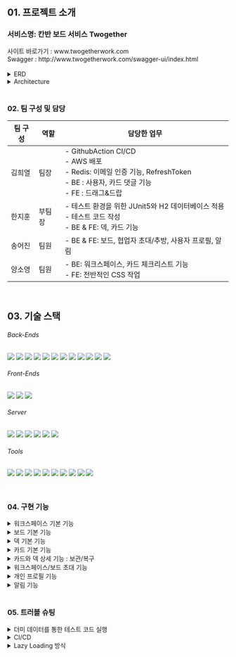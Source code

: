 <h2>01. 프로젝트 소개</h2>

<h3>서비스명: 칸반 보드 서비스 Twogether</h3>
사이트 바로가기 : www.twogetherwork.com <br>
Swagger : http://www.twogetherwork.com/swagger-ui/index.html 
<br><br>
<details>
<summary>ERD</summary>
  <div markdown="1">
    <img src="https://github.com/song-eojin/song-eojin.github.io/assets/122079064/683a5763-d601-4755-83e6-43327bf9e403">
  </div>
</details>

<details>
  <summary>Architecture</summary>
    <div markdown="1">
      <img src="https://github.com/song-eojin/song-eojin.github.io/assets/122079064/2ea42782-53d6-4875-932a-67c07654d584">      
    </div>
</details>
<br>

<h3>02. 팀 구성 및 담당</h3>

| 팀 구성 | 역할 | 담당한 업무 |
|------|---------|------------------------------------------------------|
| 김희열 | 팀장 | - GithubAction CI/CD<br> - AWS 배포<br>- Redis: 이메일 인증 기능, RefreshToken<br> - BE : 사용자, 카드 댓글 기능<br> - FE : 드래그&드랍 |
| 한지훈 | 부팀장 | - 테스트 환경을 위한 JUnit5와 H2 데이터베이스 적용<br> - 테스트 코드 작성<br> - BE & FE: 덱, 카드 기능 |
| 송어진 | 팀원 | - BE & FE: 보드, 협업자 초대/추방, 사용자 프로필, 알림 |
| 양소영 | 팀원 | - BE: 워크스페이스, 카드 체크리스트 기능<br> - FE: 전반적인 CSS 작업 |

<br>

<h2>03. 기술 스택</h2>

  <h6>Back-Ends</h6>
  <p style="display: block;">
    <img src="https://camo.githubusercontent.com/3a0dace00568ec7ad400eea60fb7c652b31ce613f0d2a085ff6837b56829524f/68747470733a2f2f696d672e736869656c64732e696f2f62616467652f4a6176612d3030373339363f7374796c653d666c6174266c6f676f3d4f70656e4a444b266c6f676f436f6c6f723d7768697465" data-canonical-src="https://img.shields.io/badge/Java-007396?style=flat&amp;logo=OpenJDK&amp;logoColor=white" style="max-width: 100%;">
    <img src="https://camo.githubusercontent.com/0a0b651e9a24fb80d3feb0ba5794d966ea53419a83d8423723b8f580ba6f95f9/68747470733a2f2f696d672e736869656c64732e696f2f62616467652f537072696e672d3644423333463f7374796c653d666c6174266c6f676f3d537072696e67266c6f676f436f6c6f723d7768697465" data-canonical-src="https://img.shields.io/badge/Spring-6DB33F?style=flat&amp;logo=Spring&amp;logoColor=white" style="max-width: 100%;"></a>
  <img src="https://camo.githubusercontent.com/716d630ce4c683c3709b7bcd10d5c0a244ea723754496717cd47e6054df59843/68747470733a2f2f696d672e736869656c64732e696f2f62616467652f537072696e675f426f6f742d3644423333463f7374796c653d666c6174266c6f676f3d737072696e67626f6f74266c6f676f436f6c6f723d7768697465" data-canonical-src="https://img.shields.io/badge/Spring_Boot-6DB33F?style=flat&amp;logo=springboot&amp;logoColor=white" style="max-width: 100%;">
    <img src="https://camo.githubusercontent.com/55862ab388067d25dd13b1767598f4b0b1e44b6711f32ca4e0c54e5f9cdcfd26/68747470733a2f2f696d672e736869656c64732e696f2f62616467652f537072696e675f53656375726974792d3644423333463f7374796c653d666c6174266c6f676f3d737072696e677365637572697479266c6f676f436f6c6f723d7768697465" data-canonical-src="https://img.shields.io/badge/Spring_Security-6DB33F?style=flat&amp;logo=springsecurity&amp;logoColor=white" style="max-width: 100%;">
  <img src="https://camo.githubusercontent.com/a80bd28043f7b9286cf77bbba728de2748d86978f5e4c958dfa09c2dce9ba49f/68747470733a2f2f696d672e736869656c64732e696f2f62616467652f537072696e675f446174615f4a50412d3644423333463f7374796c653d666c6174" data-canonical-src="https://img.shields.io/badge/Spring_Data_JPA-6DB33F?style=flat" style="max-width: 100%;">  <img src="https://camo.githubusercontent.com/78f3152017f7dae410d842069791c2518dfc6d1a842e50b99ad5c4ed30ee0ae4/68747470733a2f2f696d672e736869656c64732e696f2f62616467652f48696265726e6174652d3539363636433f7374796c653d666f722d7468652d6261646765266c6f676f3d68696265726e617465266c6f676f436f6c6f723d7768697465" data-canonical-src="https://img.shields.io/badge/Hibernate-59666C?style=for-the-badge&amp;logo=hibernate&amp;logoColor=white">
    <img src="https://camo.githubusercontent.com/c0f71772804c86d0f144ce923027aff25e8d761c6b791d2de6698607e21c5465/68747470733a2f2f696d672e736869656c64732e696f2f62616467652f677261646c652d3032333033413f7374796c653d666f722d7468652d6261646765266c6f676f3d677261646c65266c6f676f436f6c6f723d7768697465" data-canonical-src="https://img.shields.io/badge/gradle-02303A?style=for-the-badge&amp;logo=gradle&amp;logoColor=white">
    <img src="https://img.shields.io/badge/Thymeleaf-005f0f.svg?style=for-the-badge&logo=Thymeleaf-&logoColor=white">
  <img src="https://camo.githubusercontent.com/c1fc168684171582321954905e8b9dc4f59810243ed85e645f3b7938ee3145cb/68747470733a2f2f696d672e736869656c64732e696f2f62616467652f6d7973716c2d3434373941313f7374796c653d666f722d7468652d6261646765266c6f676f3d6d7973716c266c6f676f436f6c6f723d7768697465" data-canonical-src="https://img.shields.io/badge/mysql-4479A1?style=for-the-badge&amp;logo=mysql&amp;logoColor=white">
    <img src="https://img.shields.io/badge/H2-0000bb?style=for-the-badge&logo=H2&amp;logoColor=white">
    <img src="https://img.shields.io/badge/redis-%23DD0031.svg?style=for-the-badge&logo=redis&logoColor=white">
    <img src="https://camo.githubusercontent.com/5af78a02d0f7a4b8a759f9580ce718287a0626f80a55c38ad0bac83e0b31f94d/68747470733a2f2f696d672e736869656c64732e696f2f62616467652f4a57542d3030303030303f7374796c653d666f722d7468652d6261646765266c6f676f3d6a736f6e776562746f6b656e73266c6f676f436f6c6f723d7768697465" data-canonical-src="https://img.shields.io/badge/JWT-000000?style=for-the-badge&amp;logo=jsonwebtokens&amp;logoColor=white">
  <br>
</p>

  <h6>Front-Ends</h6>
  <p><img src="https://camo.githubusercontent.com/72b4d41915b3fc041632ccc2a16d19a91bc6532a23763ba33ef1388e8372af11/68747470733a2f2f696d672e736869656c64732e696f2f62616467652f48544d4c2d4533344632363f7374796c653d666c6174266c6f676f3d68746d6c35266c6f676f436f6c6f723d7768697465" data-canonical-src="https://img.shields.io/badge/HTML-E34F26?style=flat&amp;logo=html5&amp;logoColor=white" style="max-width: 100%;">
    <img src="https://camo.githubusercontent.com/692ce159a41a4ac291000fc2a24848b6cd89bcbcb318a73cdfe3d3040de8e74d/68747470733a2f2f696d672e736869656c64732e696f2f62616467652f4353532d3135373242363f7374796c653d666c6174266c6f676f3d63737333266c6f676f436f6c6f723d7768697465" data-canonical-src="https://img.shields.io/badge/CSS-1572B6?style=flat&amp;logo=css3&amp;logoColor=white" style="max-width: 100%;">
    <img src="https://img.shields.io/badge/javascript-%23323330.svg?style=for-the-badge&logo=javascript&logoColor=%23F7DF1E">    
  </p>
  
  <h6>Server</h6>
  <p>
    <img src="https://img.shields.io/badge/AWS-%23FF9900.svg?style=for-the-badge&logo=amazon-aws&logoColor=white">
    <img src="https://img.shields.io/badge/AWS EC2-f90?style=for-the-badge&logo=amazon-awsec2&logoColor=white">
    <img src="https://img.shields.io/badge/AWS CodeDeploy-f90?style=for-the-badge&logo=amazon-aws-CodeDeploy-f90&logoColor=white">
    <img src="https://img.shields.io/badge/AWS RDS-f90?style=for-the-badge&logo=amazon-aws-RDS-f90&logoColor=white">
    <img src="https://img.shields.io/badge/AWS S3-f90.svg?style=for-the-badge&logo=amazon-aws-S3&logoColor=white">
    <img src="https://img.shields.io/badge/AWS ElastiCache-f90.svg?style=for-the-badge&logo=ElastiCache&logoColor=white">
  </p>
  
  <h6>Tools</h6>
  <p style="display: block;">
    <img src="https://camo.githubusercontent.com/699cfd7f3bb6a4e1764449f9b0da88a99a8d46bee71b93752b15ee8fbca5026a/68747470733a2f2f696d672e736869656c64732e696f2f62616467652f496e74656c6c694a20494445412d3030303030303f7374796c653d666f722d7468652d6261646765266c6f676f3d496e74656c6c694a2049444541266c6f676f436f6c6f723d7768697465" data-canonical-src="https://img.shields.io/badge/IntelliJ IDEA-000000?style=for-the-badge&amp;logo=IntelliJ IDEA&amp;logoColor=white">
    <img src="https://img.shields.io/badge/GitHub-181717.svg?style=for-the-badge&logo=GitHub&logoColor=white">
    <img src="https://img.shields.io/badge/github%20actions-%232671E5.svg?style=for-the-badge&logo=githubactions&logoColor=white">
    <img src="https://img.shields.io/badge/Git-F05032.svg?style=for-the-badge&logo=Git&logoColor=white">
    <img src="https://camo.githubusercontent.com/3f0e26b0951bab845a1bb9a7198ecca0da272e462921b6edd85879f3673b6927/68747470733a2f2f696d672e736869656c64732e696f2f62616467652f506f73746d616e2d4646364333373f7374796c653d666f722d7468652d6261646765266c6f676f3d706f73746d616e266c6f676f436f6c6f723d7768697465" data-canonical-src="https://img.shields.io/badge/Postman-FF6C37?style=for-the-badge&amp;logo=postman&amp;logoColor=white">
    <img src="https://img.shields.io/badge/figma-%23F24E1E.svg?style=for-the-badge&logo=figma&logoColor=white">
    <img src="https://img.shields.io/badge/Swagger-85EA2D.svg?style=for-the-badge&logo=Swagger&logoColor=black">
    <img src="https://camo.githubusercontent.com/c37f52fc7f77f8a8fd16a733a91c75278dcb3149e14c24a2203d7f7217bb4643/68747470733a2f2f696d672e736869656c64732e696f2f62616467652f536c61636b2d3441313534423f7374796c653d666f722d7468652d6261646765266c6f676f3d536c61636b266c6f676f436f6c6f723d7768697465" data-canonical-src="https://img.shields.io/badge/Slack-4A154B?style=for-the-badge&amp;logo=Slack&amp;logoColor=white">
    <img src="https://img.shields.io/badge/Notion-000000.svg?style=for-the-badge&logo=Notion&logoColor=white">
    <img src="https://img.shields.io/badge/Trello-%23026AA7.svg?style=for-the-badge&logo=Trello&logoColor=white">
  </p>
<br>

<h3>04. 구현 기능</h3>

<details>
<summary>워크스페이스 기본 기능</summary>
<div markdown="1">
  
 * 사용자가 회원 가입 시 생성 가능한 가장 큰 작업 공간입니다. 
 * 큰 단위의 작업을 모아두기 위해 필요한 공간입니다. (ex. 프로젝트, 일정)
   <img src="https://github.com/song-eojin/song-eojin.github.io/assets/122079064/65dbf30e-f264-444c-a806-82a0661cf59b">

</div>
</details>

<details>
<summary>보드 기본 기능</summary>
<div markdown="1">
  
 * 워크스페이스 내에서 생성 가능한 작업 공간입니다. 
 * 워크스페이스 내 작업을 구분하기 위해 필요한 공간입니다. (ex. 백엔드/프론트엔드/기획, 회사 일정/개인 일정)
   <img src="https://github.com/song-eojin/song-eojin.github.io/assets/122079064/0b763c0f-ceef-4b6f-bc9d-dd4e6deb493c">
 
</div>
</details>
        
<details>
<summary>덱 기본 기능</summary>
<div markdown="1">
  
 * 보드 내에서 생성 가능한 작업 공간입니다.
 * 보드 내 작업을 정리하기 위해 필요한 공간입니다. (ex. To do/In progress/Done, 첫째 주/둘째 주/셋째 주/넷째 주/다섯째 주)
 * 각 덱의 순서를 중요도, 편의 상의 배치를 위해 순서를 임의로 바꿀 수 있습니다.
   <img src="https://github.com/song-eojin/song-eojin.github.io/assets/122079064/199b7ea8-5818-49bb-ba88-6002bdc41be2">
</div>
</details>

<details>
<summary>카드 기본 기능</summary>
<div markdown="1">
  
 * 덱 내에서 생성 가능한 작업 공간입니다.
 * 덱 내 작업을 세분화하기 위해 필요한 공간입니다. (ex. 댓글/로그인/카드 이동, 보고서 작성하기/병원 가기)
 * 각 카드의 순서도 임의로 바꿀 수 있으며, 다른 보드로 이동도 가능합니다.
 * 각 카드 내 작업 현황을 알기 쉽게 만들어 주는 체크 리스트가 있습니다.
 * 각 카드를 덱 외의 방법으로 분류하기 위한 라벨 기능, 카드 작업자 할당 기능, 마감일 기능도 있으나 아직 프론트에는 구현이 안되어 있습니다.
   <img src="https://github.com/song-eojin/song-eojin.github.io/assets/122079064/3d730d4a-9913-4539-8d06-b7acfdae38dc">
   
</div>
</details>

<details>
<summary>카드와 덱 상세 기능 : 보관/복구</summary>
<div markdown="1">
  
 * 카드와 덱은 실질적으로 작업할 때 가장 많이 생성되고, 삭제되는 요소입니다.
 * 하지만 ‘협업’ 프로젝트 도구인 만큼 여러 사람이 같이 관리하다 보니 실수로, 소통 오류로 삭제되는 일이 빈번하고, 협의 하에 삭제했으나 나중에 다시 필요해지는 경우도 생기기 때문에 해당 요소들을 바로 삭제하는 것이 아닌, 보관 과정을 거치게 합니다.
 * 보관된 덱과 카드는 실제 작업 환경에서는 보이지 않지만 설정 창에서 쉽게 조회하고, 복구할 수 있습니다.
   <img src="https://github.com/song-eojin/song-eojin.github.io/assets/122079064/eaa3fc92-5261-46ea-9df5-ef394b3f6732">
</div>
</details>
        
<details>
<summary>워크스페이스/보드 초대 기능</summary>
<div markdown="1">
  
 * 워크스페이스, 보드에는 각각의 초대 기능이 있습니다.
 * 워크스페이스에서 초대된 유저는 해당 워크스페이스 내 보드들을 전부 조회할 수 있으며, 작업할 수 있습니다.
 * `보드에서 초대된 유저는 해당 보드만 작업할 수 있으며, 해당 보드가 포함된 워크스페이스의 다른 보드들에는 접근 권한이 없습니다.`
   * 워크스페이스 협업자 초대 기능   
     <img src="https://github.com/song-eojin/song-eojin.github.io/assets/122079064/9e1da668-a44e-4666-b405-1f511c774512">
   * 보드 협업자 초대 기능 : 권한 제어 목적
     <img src="https://github.com/song-eojin/song-eojin.github.io/assets/122079064/5a717342-76d4-45c5-948a-879a1f9b5b75">
   
</div>
</details> 
  
<details>
<summary>개인 프로필 기능</summary>
<div markdown="1">
  
 * 상단의 프로필 이미지를 클릭하면 좌측에 개인 프로필 창이 나타납니다. 
 * 프로필 정보, 이미지 수정 버튼을 눌러 자신의 문구와 멋진 사진을 등록하면 정보와 사진과 업데이트 됩니다.
   <img src="https://github.com/song-eojin/song-eojin.github.io/assets/122079064/a5a21234-299b-47b1-9004-f89fe356aa0b">
</div>
</details> 

<details>
<summary>알림 기능</summary>
<div markdown="1">
  
 * `특정 이벤트`가 발생했을 때 이벤트를 전송하고, 읽지 않은 이벤트가 있다면 프로필에 초록색 불이 들어옵니다.
   <img src="https://github.com/song-eojin/song-eojin.github.io/assets/122079064/fd9b5ddf-8913-40f6-a1b7-74a61760a4ac">
   <img src="https://github.com/song-eojin/song-eojin.github.io/assets/122079064/0b564e67-1529-4148-a11c-2102147129a4">
   
    <details>
    <summary>특정 이벤트의 종류</summary>
    <div markdown="1">
      
    * 카드 설명 수정 이벤트
    * 카드 마감일 수정 이벤트
    * 카드 댓글 생성 이벤트
    * 카드 작업자 할당 이벤트
    * 보드 협업자 초대 이벤트
    * 워크스페이스 협업자 초대 이벤트
      <img src="https://github.com/song-eojin/song-eojin.github.io/assets/122079064/db77ff55-134b-49c3-98d3-3a9912f8a7c7">
      <img src="https://github.com/song-eojin/song-eojin.github.io/assets/122079064/dbb50d18-6564-4783-a78c-9df65a2371cd">
      
    </div>
    </details>      

    <details>
    <summary>알림 버튼의 종류</summary>
    <div markdown="1">
      
    * 만약 알림을 모두 읽음 상태로 바꾸면 아래와 같이, 알림 배지의 형광 초록 불이 꺼집니다.
      <img src="https://github.com/song-eojin/song-eojin.github.io/assets/122079064/1e3d610b-4e94-49a2-9fc1-ac4eb159abd9">
      
    * 알림 삭제 버튼을 누르면 “알림을 삭제하시겠습니까?”라는 문구를 통해 확인을 받은 후, 확인을 누르면 알림이 삭제 됩니다.
      <img src="https://github.com/song-eojin/song-eojin.github.io/assets/122079064/3104cb3b-a5bf-441c-af52-380818d21cf5">
      
    * 알림이 없거나 알림을 모두 삭제한 경우에는 아래와 같이 “도착한 알림이 없습니다.”라는 문구로 대체됩니다.
      <img src="https://github.com/song-eojin/song-eojin.github.io/assets/122079064/01364406-4d7a-4b1c-91b7-a1b50810addc">
      
    </div>
    </details>      
</div>
</details> 

<br>

<h3>05. 트러블 슈팅</h3>

<details>
<summary>더미 데이터를 통한 테스트 코드 실행</summary>
<div markdown="1">
  <br>
  
* ❗문제 발생
  * 각 메서드를 실행할 때마다 발생하는 공통 로직이 존재하여 이를 @BeforeEach 로 각 메서드를 실행할 때마다 실행하고자 함.      
  * 이를 해결하기 위해 기존에는 아래의 방식으로 데이터를 DB에 저장함.
  * 단일 인스턴스를 생성할 때야 편하지만 복수의 인스턴스를 생성해야 할 때는 코드의 길이가 길어지고 번잡해지는 문제를 발견함.
  * e.g. 보드 관련된 로직을 테스트하기 위해선 회원 가입과 워크스페이스 생성 작업이 사전에 이루어져야 한다.
        
        // UserServiceTest.java

        @BeforeEach
        void signUp() {
            // given
            String email = "user2024@email.com";
            String password = "user123!@#";
            boolean admin = false;
            String adminToken = "";
        
            encoder = new BCryptPasswordEncoder();
            SignupRequestDto request = SignupRequestDto.builder().email(email).password(password)
                .admin(admin).adminToken(adminToken).build();
        
            // when
            User signed = userService.signup(request);
        
            // then
            Assertions.assertEquals(email, signed.getEmail());
            Assertions.assertTrue(encoder.matches(password, signed.getPassword()));
            Assertions.assertEquals(UserRoleEnum.USER, signed.getRole());
            user = signed;
        }
    
<br>
        
* ❓ 해결책 탐구
  * 더미 데이터 : 대용량 데이터를 테스트 실행 전에 준비할 필요가 있거나 연쇄적으로 매핑된 객체들을 순서대로 미리 만들어 놓기에 편리함.

<br>
        
* ➡️ 결과
        
  * 첫째, 테스트 전에 SQL을 통해 더미 데이터 생성하고, h2에 저장
        
           // data.sql
       
        	-- workspace 테이블 생성
        	CREATE TABLE IF NOT EXISTS workspace (
        	    id LONG PRIMARY KEY,
        	    title VARCHAR(50),
        	    icon VARCHAR(50),
        	    user_id LONG,
        	    created_at datetime,
        	    modified_at datetime,
        	    FOREIGN KEY (user_id) REFERENCES users(id)
        	);
        	
        	-- 더미 workspace 데이터 삽입
        	INSERT INTO workspace (id, title, icon, user_id, created_at, modified_at) VALUES
        	(1, 'Workspace 1', 'test', 1, '2023-01-01 00:00:00', '2023-01-01 00:00:00'),
        	(2, 'Workspace 2', 'test', 1, '2023-01-01 00:00:00', '2023-01-01 00:00:00'),
        	(3, 'Workspace 1', 'test', 2, '2023-01-01 00:00:00', '2023-01-01 00:00:00');
        
  * 둘째, 테스트 코드에서 더미 데이터 호출
        
            // BoardServiceTest.java
    
        		@BeforeEach
            void setUp() {
                user = userRepository.findById(1L).orElse(null);
                wp1 = wpRepository.findById(1L).orElse((null));
                wp2 = wpRepository.findById(2L).orElse((null));
                wp3 = wpRepository.findById(3L).orElse((null));
            }
</div>
</details>
        
<details>
<summary>CI/CD</summary>
<div markdown="1">

* ❗제안

  1. Github Actions로 빌드-테스트 자동화하는 CI를 구축한 것에서 더 나아가 배포 자동화까지 해보는 것이 좋을 것 같아 Githuh Actions를 통한 CD 사용을 제안
  2. 배포를 담당할 서버가 AWS EC2 서비스라는 점에서 연동이 잘 되어 배포가 쉽고 빠른 AWS CodeDeploy 사용을 결정

<br>        
        
* ⛵ 적용 과정 <br>
  1. 파일이 배포될 AWS 서버 환경 준비
        - AWS EC2, RDS, ElastiCache 서비스 구매
        - 서버에 mysql, redis-cli, codedeploy-agent 등 필요한 서비스 설치
        - 각 서비스에 보안 그룹 및 IAM 역할 설정하기
      
  2. AWS CodeDeploy 설정
        - 배포 애플리케이션 및 배포 그룹 생성
      
  3. Github Actions CD 환경 준비
        - CD 환경을 위한 Github Actions secrets 추가
        - AWS CodeDeploy 배포를 위한 yml 파일 준비
        - AWS EC2가 배포 파일을 실행하도록 yml과 sh 파일 준비
  
  <br>            
  
* ➡️ 결과 : AWS CodeDeploy 적용 완료!
  <img src="https://github.com/song-eojin/song-eojin.github.io/assets/122079064/8ca5e5f3-4aac-4fb9-af96-7e54d7ecaf10">

  <br>            

</div>
</details>

<details>
<summary>Lazy Loading 방식</summary>
<div markdown="1">
  
* ❗문제 발생
  : 보드 협업자로 초대된 경우, 자동으로 워크스페이스 협업자로도 등록하는 로직에서 `WorkspaceCollaborator DB(워크스페이스 협업자)`에 데이터가 담기지 않는 문제 발생
        
        // 문제가 발생한 코드
        
            public void autoInviteWpCol(User user, Long wpId) {
                Workspace foundWorkspace = findWpById(wpId);
        
                // 이미 등록된 사용자 초대당하기 불가
                if (wpColRepository.existsByWorkspaceAndEmail(foundWorkspace, user.getEmail())) {
                    throw new CustomException(CustomErrorCode.WORKSPACE_COLLABORATOR_ALREADY_EXISTS);
                }
        
                // 워크스페이스 협업자로 등록
                User invitedUser = findUser(user.getEmail());
                WorkspaceCollaborator newWpCol = WpColRequestDto.toEntity(invitedUser, foundWorkspace);
        
                // 아이디 수동 할당 - 데이터가 덮어 씌어지는 문제 방지
                newWpCol.assignNewId();
                wpColRepository.save(newWpCol);
            }

<br>    
    
* ❓해결책 탐구
  * `의심 01.` <br>아래의 코드에서 foundWorkspace 변수와 invitedUser 변수의 필드에 null 값이 담기고, $$_hibernate_interceptor 안에 실제 데이터가 담기는 현상이 발생했다. <br><br>우선 Hibernate Interceptor가 무엇인지 알아보았다. Hibernate가 엔티티의 상태를 추적하고 데이터베이스 작업 전/후에 사용자 정의 로직을 실행하는 역할을 한다고 한다. 현 문제 상황과 연관이 있을 가능성이 높아 보이지는 않는다..!

  <br><br>
        
  * `의심 02.` Lazy Loading과 관련된 문제일 수 있다는 가정 하에 해결책을 탐구하기 시작했다. 우선 Lazy Loading은 연관된 엔티티를 필요한 시점에 데이터베이스에서 로드 하는 방식으로, 현 문제 상황과 관련이 있을 지도 모른다고 생각한 이유는 다음과 같다.<br><br>둘의 연관성을 살펴보면.. JPA Entity를 로드할 때 연관된 엔티티를 FetchType.LAZY로 설정한 경우, FetchType.LAZY로 설정된 연관 엔티티는 실제로 필요한 시점에 데이터베이스에서 가져오기 때문에 해당 필드에 접근이 생기기 전에는 초기화되지 않는다.<br><br>즉, Lazy Loading 방식을 사용하면 JPA는 연관 관계를 맺고 있는 Workspace Collaborator db에 접근하는 것을 지연시키고..<br><br>이로 인해, workspace를 통해 연관된 엔티티를 거쳐서 wpColRepository에 직접 user를 save 시키더라도, workspace와 연관 관계를 맺고 있는 WorkspaceCollaborator 필드에 접근하는 로직이 없어서, Lazy Loading에 의해 WorkspaceCollaborator db 접근이 지연될 수 있을 거라 생각한 것이다.
        
<br><br>
    
* ✅ 문제 확인 <br>Lazy Loading 방식을 사용하면 JPA는 연관 관계를 맺고 있는 WorkspaceCollaborator DB에 접근하는 것을 지연시킨다.

<br><br>
    
* 💡 첫 번째 해결 방법 :  `Eager Loading 방식으로 바꾸기`
        
  최종적으로 워크스페이스 협업자를 DB에 저장하고 싶은 것이므로, Workspace를 통해 연관 Entity인 WorkspaceCollaborator를 즉시 로드할 수 있도록 Eager Loading 방식을 사용하였다.
        
        // 수정한 코드
  
        @Builder
        @Entity
        @Getter
        @NoArgsConstructor
        @AllArgsConstructor
        public class Workspace extends Timestamped {
                       .
                       .
                       .
            @Builder.Default
            @OneToMany(mappedBy = "workspace", fetch = FetchType.EAGER)
            private List<WorkspaceCollaborator> workspaceCollaborators = new ArrayList<>();
        
        성공적으로 DB에 협업자가 등록된다!
        <img src="https://github.com/song-eojin/song-eojin.github.io/assets/122079064/b3f78952-a6ab-46d7-bf95-d02421a374c4">

        
* ⚠️ 첫 번째 해결방법의 문제점<br><br> : 위와 같이 WorkspaceCollaborator Entity를 Eager Loading 방식으로 설정했을 때 `JPA N+1 문제`로 인한 성능 이슈가 발생할 수 있다.<br>즉, 하나의 Workspace만 조회를 해도 각각의 Workspace가 가진 WorkspaceCollaborator 모두를 조회하는 것이다.

<br>
    
* 💡 두 번째 해결책 : `JPQL의 JOIN FETCH 및 Fetch Join 전략 사용하기`
  
  연관 엔티티와 함께 현재 엔티티를 로딩함으로, Lazy Loading 방식을 사용하면서 발생한 `WorkspaceCollaborator DB에 접근하는 것을 지연되어 협업 멤버가 DB에 Save되지 않는 문제`를 해결할 수 있다.
        
  다소 쿼리 문이 복잡해질 가능성이 있지만 우리가 직면한 상황에서는 이것이 문제가 되지는 않는다.
        
        public Workspace findWpById(Long wpId) {
            return wpRepository.findByIdWithCollaborators(wpId).orElseThrow(() ->
                new CustomException(CustomErrorCode.WORKSPACE_NOT_FOUND));
        }
        
  뿐만 아니라 Eager Loading 방식을 사용하였을 때 발생하는 불필요한 데이터까지 로딩되는 문제, 그리고 아래와 같이 JOIN을 통해 하나의 쿼리 문으로 작동하기 때문에 N+1 쿼리 문제까지 해결이 된다.
        
        SELECT w FROM Workspace w
        JOIN FETCH w.workspaceCollaborators
        WHERE w.id = :wpId
                
    
* 💡 세 번째 해결책 : `Lazy Loading 방식을 사용하면서 Transaction 내에서 필드에 접근하기`
        
        성능을 높이기 위해 필요한 경우에만 데이터를 로드하는 Lazy Loading 방식을 유지하면서, workspaceCollaborator 필드에 접근하는 로직 추가하면 어떨까?
        
        // 수정한 코드
        @Builder
        @Entity
        @Getter
        @NoArgsConstructor
        @AllArgsConstructor
        public class Workspace extends Timestamped {
                       .
                       .
                       .
            @Builder.Default
            @OneToMany(mappedBy = "workspace") // default가 LAZY
            private List<WorkspaceCollaborator> workspaceCollaborators = new ArrayList<>();
                       .
                       .
                       .
            // Lazy Loading을 강제로 발생시켜 workspaceCollaborator 필드를 로드하는 메서드
            public List<WorkspaceCollaborator> loadWorkspaceCollaborators() {
                if (this.workspaceCollaborators == null) {
                    // Lazy Loading을 발생시키기 위해 size() 메서드를 호출
                    this.workspaceCollaborators.size();
                }
                return this.workspaceCollaborators;
            }
        }
        
  loadWorkspaceCollaborators 메서드 호출이 Lazy Loading을 강제로 발생시켜 데이터베이스에서 연관된 workspaceCollaborators 정보를 로드하고 성공적으로 workspaceCollaborator db에 접근할 수 있게 된다.
        
        @Service
        @RequiredArgsConstructor
        public class WpColService {
                                     .
                                     .
                                     .
            public void autoInviteWpCol(User user, Long wpId) {
                Workspace foundWorkspace = findWpById(wpId);
        
                // workspaceCollaborators 필드를 로드하여 Lazy Loading을 강제로 발생시키기
                foundWorkspace.loadWorkspaceCollaborators();
        
                // 이미 등록된 사용자 초대당하기 불가
                if (wpColRepository.existsByWorkspaceAndEmail(foundWorkspace, user.getEmail())) {
                    throw new CustomException(CustomErrorCode.WORKSPACE_COLLABORATOR_ALREADY_EXISTS);
                }
        
                // 워크스페이스 협업자로 등록
                User invitedUser = findUser(user.getEmail());
                WorkspaceCollaborator newWpCol = WpColRequestDto.toEntity(invitedUser, foundWorkspace);
        
                // 아이디 수동 할당 - 데이터가 덮어 씌어지는 문제 방지
                newWpCol.assignNewId();
                wpColRepository.save(newWpCol);
            }
        
<br>
    
* ⚠️ 고민<br>
      연관 엔티티를 단순히 저장하고자 하는 상황에서 Fetch Join 방식과 Transaction 내에서 필드에 접근하여 데이터를 로드하는 방식 중 무엇이 더 우리 프로젝트에 적합한 방법일까?<br><br>둘의 차이점은 코드가 실행되는 위치가 다르다는 것이다.<br><br>우선 Fetch Join 방식은 데이터 레벨에서 동작하며 속도가 빠르다는 장점이 있다. 반면, 트랜잭션 내 필드 접근을 통한 Lazy Loading 방식은 JVM에서 동작한다는 차이가 있다.
  
<br>

* ➡️ 결론<br>
      첫째, 연관 엔티티를 단순히 저장하는 행위는 빠른 처리 속도가 필요하지 않다.<br><br>
      둘째, 우리 프로젝트는 추후 작업될 동시성 문제와 관련하여 프로젝트의 전체적인 처리 속도가 중요하므로, 다른 작업에서는 최대한 데이터베이스에 부하를 주지 않는 것이 좋다.<br><br>Lazy Loading 방식을 사용함으로써 발생한 문제를 해결하기 위해, 앞선 두 가지 논거를 들어 세 번째 해결 방법에 해당하는 트랜잭션 내 필드 접근을 통한 방식을 사용하겠다는 결론을 내렸다.
  
  <br>
  
</div>
</details>
  
<br><br>
